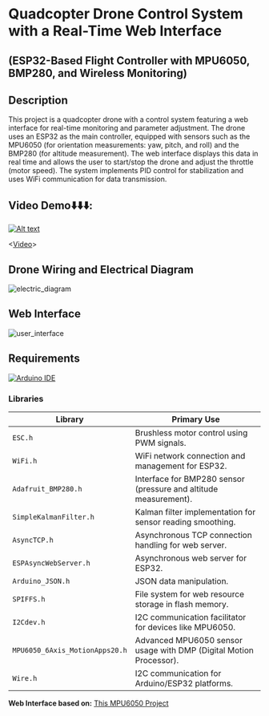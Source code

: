 # Quadcopter Drone Control System with a Real-Time Web Interface
## (ESP32-Based Flight Controller with MPU6050, BMP280, and Wireless Monitoring)

## Description
This project is a quadcopter drone with a control system featuring a web interface for real-time monitoring and parameter adjustment. The drone uses an ESP32 as the main controller, equipped with sensors such as the MPU6050 (for orientation measurements: yaw, pitch, and roll) and the BMP280 (for altitude measurement). The web interface displays this data in real time and allows the user to start/stop the drone and adjust the throttle (motor speed). The system implements PID control for stabilization and uses WiFi communication for data transmission.

## Video Demo⬇️⬇️⬇️:  
[![Alt text](https://img.youtube.com/vi/OVLGnlZOAvw/0.jpg)](https://www.youtube.com/watch?v=OVLGnlZOAvw)

<[Video](https://youtube.com/shorts/OVLGnlZOAvw)>

## Drone Wiring and Electrical Diagram
![electric_diagram](https://github.com/user-attachments/assets/2f5bc61b-deb1-4ce0-82f0-249bf4e5d390)

## Web Interface
![user_interface](https://github.com/user-attachments/assets/53f3ac72-0abf-4f97-a271-23c2388f39ae)

## Requirements
[![Arduino IDE](https://img.shields.io/badge/Arduino_IDE-1.8.19-blue)](https://www.arduino.cc/en/software)

### Libraries
| Library                 | Primary Use                                                                 |
|-------------------------|-----------------------------------------------------------------------------|
| `ESC.h`                | Brushless motor control using PWM signals.                                 |
| `WiFi.h`               | WiFi network connection and management for ESP32.                           |
| `Adafruit_BMP280.h`    | Interface for BMP280 sensor (pressure and altitude measurement).           |
| `SimpleKalmanFilter.h` | Kalman filter implementation for sensor reading smoothing.                 |
| `AsyncTCP.h`           | Asynchronous TCP connection handling for web server.                        |
| `ESPAsyncWebServer.h`  | Asynchronous web server for ESP32.                                          |
| `Arduino_JSON.h`       | JSON data manipulation.                                                    |
| `SPIFFS.h`             | File system for web resource storage in flash memory.                      |
| `I2Cdev.h`             | I2C communication facilitator for devices like MPU6050.                   |
| `MPU6050_6Axis_MotionApps20.h` | Advanced MPU6050 sensor usage with DMP (Digital Motion Processor).     |
| `Wire.h`               | I2C communication for Arduino/ESP32 platforms.                             |

**Web Interface based on:**
[This MPU6050 Project](https://randomnerdtutorials.com/esp32-mpu-6050-web-server/)

